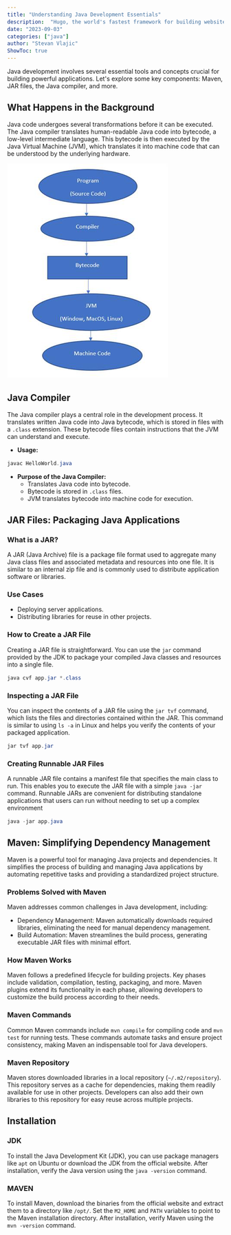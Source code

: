 ```yaml
---
title: "Understanding Java Development Essentials"
description:  "Hugo, the world's fastest framework for building websites"
date: "2023-09-03"
categories: ["java"]
author: "Stevan Vlajic"
ShowToc: true
---
```


Java development involves several essential tools and concepts crucial for building powerful applications. Let's explore some key components: Maven, JAR files, the Java compiler, and more.

## What Happens in the Background

Java code undergoes several transformations before it can be executed. The Java compiler translates human-readable Java code into bytecode, a low-level intermediate language. This bytecode is then executed by the Java Virtual Machine (JVM), which translates it into machine code that can be understood by the underlying hardware.

![java-under-the-hood](./img/java-under-the-hood.png)

## Java Compiler

The Java compiler plays a central role in the development process. It translates written Java code into Java bytecode, which is stored in files with a `.class` extension. These bytecode files contain instructions that the JVM can understand and execute.


- **Usage:**

```java
javac HelloWorld.java 
```

- **Purpose of the Java Compiler:**
  - Translates Java code into bytecode.
  - Bytecode is stored in `.class` files.
  - JVM translates bytecode into machine code for execution.

## JAR Files: Packaging Java Applications

### What is a JAR?

A JAR (Java Archive) file is a package file format used to aggregate many Java class files and associated metadata and resources into one file. It is similar to an internal zip file and is commonly used to distribute application software or libraries.

### Use Cases

- Deploying server applications.
- Distributing libraries for reuse in other projects.

### How to Create a JAR File

Creating a JAR file is straightforward. You can use the `jar` command provided by the JDK to package your compiled Java classes and resources into a single file. 

```java
java cvf app.jar *.class
```

### Inspecting a JAR File

You can inspect the contents of a JAR file using the `jar tvf` command, which lists the files and directories contained within the JAR. This command is similar to using `ls -a` in Linux and helps you verify the contents of your packaged application.

```java
jar tvf app.jar
```

### Creating Runnable JAR Files

A runnable JAR file contains a manifest file that specifies the main class to run. This enables you to execute the JAR file with a simple `java -jar` command. Runnable JARs are convenient for distributing standalone applications that users can run without needing to set up a complex environment

```java
java -jar app.java
```

## Maven: Simplifying Dependency Management

Maven is a powerful tool for managing Java projects and dependencies. It simplifies the process of building and managing Java applications by automating repetitive tasks and providing a standardized project structure.

### Problems Solved with Maven

Maven addresses common challenges in Java development, including:

- Dependency Management: Maven automatically downloads required libraries, eliminating the need for manual dependency management.
- Build Automation: Maven streamlines the build process, generating executable JAR files with minimal effort.

### How Maven Works

Maven follows a predefined lifecycle for building projects. Key phases include validation, compilation, testing, packaging, and more. Maven plugins extend its functionality in each phase, allowing developers to customize the build process according to their needs.

### Maven Commands

Common Maven commands include `mvn compile` for compiling code and `mvn test` for running tests. These commands automate tasks and ensure project consistency, making Maven an indispensable tool for Java developers.

### Maven Repository

Maven stores downloaded libraries in a local repository (`~/.m2/repository`). This repository serves as a cache for dependencies, making them readily available for use in other projects. Developers can also add their own libraries to this repository for easy reuse across multiple projects.

## Installation

### JDK

To install the Java Development Kit (JDK), you can use package managers like `apt` on Ubuntu or download the JDK from the official website. After installation, verify the Java version using the `java -version` command.

### MAVEN

To install Maven, download the binaries from the official website and extract them to a directory like `/opt/`. Set the `M2_HOME` and `PATH` variables to point to the Maven installation directory. After installation, verify Maven using the `mvn -version` command.